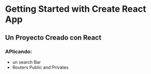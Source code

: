 # Getting Started with Create React App 

## Un Proyecto Creado con React

### APlicando:
- un search Bar
- Routers Public and Privates 

